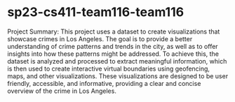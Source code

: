 # sp23-cs411-team116-team116
Project Summary: This project uses a dataset to create visualizations that showcase crimes in Los Angeles. The goal is to provide a better understanding of crime patterns and trends in the city, as well as to offer insights into how these patterns might be addressed. To achieve this, the dataset is analyzed and processed to extract meaningful information, which is then used to create interactive virtual boundaries using geofencing, maps, and other visualizations. These visualizations are designed to be user friendly, accessible, and informative, providing a clear and concise overview of the crime in Los Angeles.
